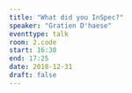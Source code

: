 ```yaml
---
title: "What did you InSpec?"
speaker: "Gratien D'haese"
eventtype: talk
room: 2.code
start: 16:30
end: 17:25
date: 2018-12-31
draft: false
---
```

